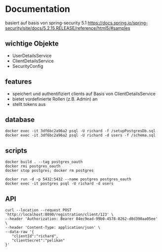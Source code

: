 # Documentation
basiert auf basis von spring-security 5.1 
https://docs.spring.io/spring-security/site/docs/5.2.15.RELEASE/reference/html5/#samples

## wichtige Objekte
- UserDetailsService
- ClientDetailsService
- SecurityConfig

## features
- speichert und authentifiziert clients auf Basis von ClientDetailsService
- bietet vordefinierte Rollen (z.B. Admin) an
- stellt tokens aus

## database
```
docker exec -it 3df6bc2a96a2 psql -U richard -f /setupPostgresDb.sql
docker exec -it 3df6bc2a96a2 psql -U richard -d users -f /schema.sql
```

## scripts
```
docker build . --tag postgres_oauth
docker rmi postgres_oauth
docker stop postgres; docker rm postgres

docker run -d -p 5432:5432 --name postgres postgres_oauth
docker exec -it postgres psql -U richard -d users
```

## API
```
curl --location --request POST 'http://localhost:8090/registration/client/123' \
--header 'Authorization: Bearer 84ec9ead-99b0-4578-8262-d8d390aa05ee' \
--header 'Content-Type: application/json' \
--data-raw '{
   "clientId":"richard",
   "clientSecret":"pelikan"
}'
```


